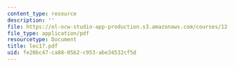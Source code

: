 ```yaml
---
content_type: resource
description: ''
file: https://ol-ocw-studio-app-production.s3.amazonaws.com/courses/12-950-atmospheric-and-oceanic-modeling-spring-2004/fe20bc47ca8805b2c953abe34532cf5d_lec17.pdf
file_type: application/pdf
resourcetype: Document
title: lec17.pdf
uid: fe20bc47-ca88-05b2-c953-abe34532cf5d
---
```

